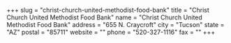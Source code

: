 +++
slug = "christ-church-united-methodist-food-bank"
title = "Christ Church United Methodist Food Bank"
name = "Christ Church United Methodist Food Bank"
address = "655 N. Craycroft"
city = "Tucson"
state = "AZ"
postal = "85711"
website = ""
phone = "520-327-1116"
fax = ""
+++
